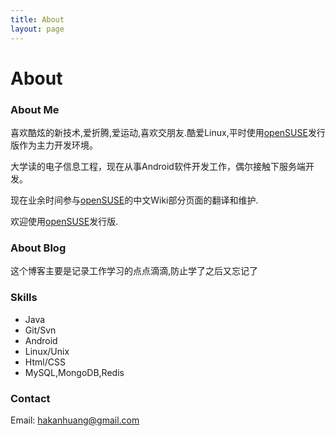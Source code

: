 ```yaml
---
title: About
layout: page
---
```


<!-- ![Profile Image]({{ site.url }}/assets/images/james.jpg) -->

# About

### About Me

喜欢酷炫的新技术,爱折腾,爱运动,喜欢交朋友.酷爱Linux,平时使用[openSUSE](https://www.opensuse.org/)发行版作为主力开发环境。

大学读的电子信息工程，现在从事Android软件开发工作，偶尔接触下服务端开发。

现在业余时间参与[openSUSE](https://www.opensuse.org/)的中文Wiki部分页面的翻译和维护.

欢迎使用[openSUSE](https://www.opensuse.org/)发行版.

### About Blog
这个博客主要是记录工作学习的点点滴滴,防止学了之后又忘记了

### Skills
- Java
- Git/Svn
- Android
- Linux/Unix
- Html/CSS
- MySQL,MongoDB,Redis

### Contact
Email: hakanhuang@gmail.com

